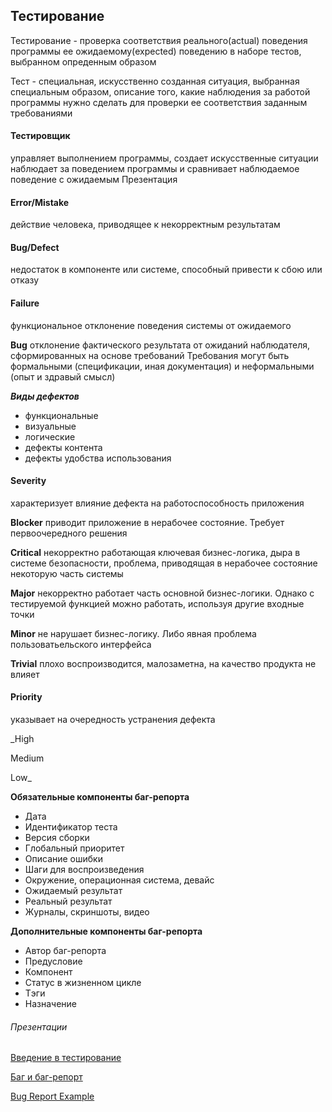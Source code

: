 ## Тестирование
Тестирование - проверка соответствия реального(actual) поведения программы ее ожидаемому(expected) поведению в наборе тестов, выбранном опреденным образом


Тест - специальная, искусственно созданная ситуация, выбранная специальным образом, описание того, какие наблюдения за работой программы нужно сделать для проверки ее соответствия заданным требованиями


#### Тестировщик


управляет выполнением программы, создает искусственные ситуации
наблюдает за поведением программы и сравнивает наблюдаемое поведение с ожидаемым
Презентация


#### Error/Mistake
действие человека, приводящее к некорректным результатам


#### Bug/Defect
недостаток в компоненте или системе, способный привести к сбою или отказу


#### Failure
функциональное отклонение поведения системы от ожидаемого


**Bug**
отклонение фактического результата от ожиданий наблюдателя, сформированных на основе требований Требования могут быть формальными (спецификации, иная документация) и неформальными (опыт и здравый смысл)


**_Виды дефектов_**
- функциональные
- визуальные
- логические
- дефекты контента
- дефекты удобства использования


#### Severity
характеризует влияние дефекта на работоспособность приложения


**Blocker**
приводит приложение в нерабочее состояние. Требует первоочередного решения


**Critical**
некорректно работающая ключевая бизнес-логика, дыра в системе безопасности, проблема, приводящая в нерабочее состояние некоторую часть системы


**Major**
некорректно работает часть основной бизнес-логики. Однако с тестируемой функцией можно работать, используя другие входные точки


**Minor**
не нарушает бизнес-логику. Либо явная проблема пользоватьельского интерфейса


**Trivial**
плохо воспроизводится, малозаметна, на качество продукта не влияет


#### Priority
указывает на очередность устранения дефекта


_High


Medium


Low_


**Обязательные компоненты баг-репорта**


- Дата
- Идентификатор теста
- Версия сборки
- Глобальный приоритет
- Описание ошибки
- Шаги для воспроизведения
- Окружение, операционная система, девайс
- Ожидаемый результат
- Реальный результат
- Журналы, скриншоты, видео


**Дополнительные компоненты баг-репорта**


- Автор баг-репорта
- Предусловие
- Компонент
- Статус в жизненном цикле
- Tэги
- Назначение


###### Презентации


[Введение в тестирование](https://docs.google.com/presentation/d/1uGxtmykT3TCjq0Wm1Cpa88CQET1rDHzj/edit?usp=sharing&ouid=116447005932578256378&rtpof=true&sd=true)


[Баг и баг-репорт](https://docs.google.com/presentation/d/1S-kzM5cG5wG4vq7vYEa2LnNuk_iIaSHo/edit?usp=sharing&ouid=116447005932578256378&rtpof=true&sd=true)


[Bug Report Example](https://docs.google.com/spreadsheets/d/10J8fD6YPqIsl7iHJEQ7j32XLGym3wGLEZKfmmrdKw_0/edit?usp=sharing)

